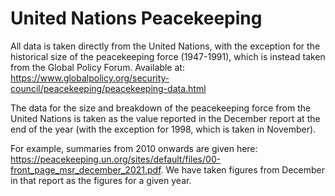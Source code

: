# United Nations Peacekeeping

All data is taken directly from the United Nations, with the exception for the historical size of the peacekeeping force (1947-1991), which is instead taken from the Global Policy Forum. Available at: https://www.globalpolicy.org/security-council/peacekeeping/peacekeeping-data.html

The data for the size and breakdown of the peacekeeping force from the United Nations is taken as the value reported in the December report at the end of the year (with the exception for 1998, which is taken in November).

For example, summaries from 2010 onwards are given here: https://peacekeeping.un.org/sites/default/files/00-front_page_msr_december_2021.pdf. We have taken figures from December in that report as the figures for a given year.